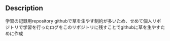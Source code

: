 ## Description
学習の記録用repository
githubで草を生やす制約が多いため、せめて個人リポジトリで学習を行ったログをこのリポジトリに残すことでgithubに草を生やすために作成
